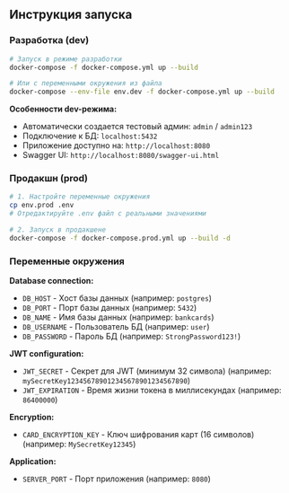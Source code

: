 ## Инструкция запуска
### Разработка (dev)
```bash
# Запуск в режиме разработки
docker-compose -f docker-compose.yml up --build

# Или с переменными окружения из файла
docker-compose --env-file env.dev -f docker-compose.yml up --build
```

**Особенности dev-режима:**
- Автоматически создается тестовый админ: `admin` / `admin123`
- Подключение к БД: `localhost:5432`
- Приложение доступно на: `http://localhost:8080`
- Swagger UI: `http://localhost:8080/swagger-ui.html`

### Продакшн (prod)
```bash
# 1. Настройте переменные окружения
cp env.prod .env
# Отредактируйте .env файл с реальными значениями

# 2. Запуск в продакшене
docker-compose -f docker-compose.prod.yml up --build -d
```

### Переменные окружения

**Database connection:**
- `DB_HOST` - Хост базы данных (например: `postgres`)
- `DB_PORT` - Порт базы данных (например: `5432`)
- `DB_NAME` - Имя базы данных (например: `bankcards`)
- `DB_USERNAME` - Пользователь БД (например: `user`)
- `DB_PASSWORD` - Пароль БД (например: `StrongPassword123!`)

**JWT configuration:**
- `JWT_SECRET` - Секрет для JWT (минимум 32 символа) (например: `mySecretKey123456789012345678901234567890`)
- `JWT_EXPIRATION` - Время жизни токена в миллисекундах (например: `86400000`)

**Encryption:**
- `CARD_ENCRYPTION_KEY` - Ключ шифрования карт (16 символов) (например: `MySecretKey12345`)

**Application:**
- `SERVER_PORT` - Порт приложения (например: `8080`)
